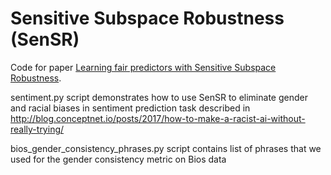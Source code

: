 # Sensitive Subspace Robustness (SenSR)

Code for paper [Learning fair predictors with Sensitive Subspace Robustness](https://arxiv.org/pdf/1907.00020.pdf).

sentiment.py script demonstrates how to use SenSR to eliminate gender and racial biases in sentiment prediction task described in http://blog.conceptnet.io/posts/2017/how-to-make-a-racist-ai-without-really-trying/

bios_gender_consistency_phrases.py script contains list of phrases that we used for the gender consistency metric on Bios data
